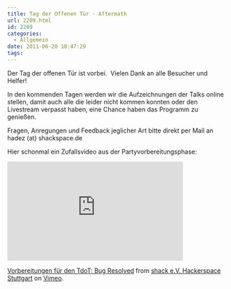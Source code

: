 ```yaml
---
title: Tag der Offenen Tür - Aftermath
url: 2209.html
id: 2209
categories:
  - Allgemein
date: 2011-06-20 10:47:29
tags:
---
```


Der Tag der offenen Tür ist vorbei.  Vielen Dank an alle Besucher und Helfer!

In den kommenden Tagen werden wir die Aufzeichnungen der Talks online stellen, damit auch alle die leider nicht kommen konnten oder den Livestream verpasst haben, eine Chance haben das Programm zu genießen.

Fragen, Anregungen und Feedback jeglicher Art bitte direkt per Mail an hadez (at) shackspace.de

Hier schonmal ein Zufallsvideo aus der Partyvorbereitungsphase:
<iframe src="http://player.vimeo.com/video/25260457?title=0&amp;byline=0&amp;portrait=0" width="400" height="225" frameborder="0"></iframe>

[Vorbereitungen für den TdoT: Bug Resolved](http://vimeo.com/25260457) from [shack e.V. Hackerspace Stuttgart](http://vimeo.com/shackspace) on [Vimeo](http://vimeo.com).